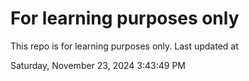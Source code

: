 # For learning purposes only
This repo is for learning purposes only.
Last updated at

Saturday, November 23, 2024 3:43:49 PM

